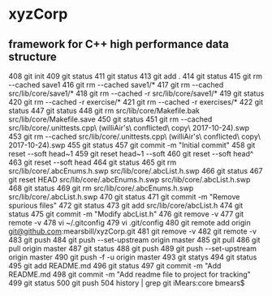 # xyzCorp
## framework for C++ high performance data structure



408  git init
409  git status
411  git status
413  git add .
414  git status
415  git rm --cached save1
416  git rm --cached save1/*
417  git rm --cached src/lib/core/save1/*
418  git rm --cached -r src/lib/core/save1/*
419  git status
420  git rm --cached -r exercise/*
421  git rm --cached -r exercises/*
422  git status
447  git status
448  git rm src/lib/core/Makefile.bak src/lib/core/Makefile.save
450  git status
451  git rm --cached src/lib/core/.unittests.cpp\ \(williAir\'s\ conflicted\ copy\ 2017-10-24\).swp 
453  git rm --cached src/lib/core/.unittests.cpp\ \(williAir\'s\ conflicted\ copy\ 2017-10-24\).swp 
455  git status
457  git commit -m "Initial commit"
458  git reset --soft head~1
459  git reset head~1 --soft
460  git reset --soft head^
463  git reset --soft head
464  git status
465  git rm  src/lib/core/.abcEnums.h.swp src/lib/core/.abcList.h.swp
466  git status
467  git reset HEAD  src/lib/core/.abcEnums.h.swp src/lib/core/.abcList.h.swp
468  git status
469  git rm  src/lib/core/.abcEnums.h.swp src/lib/core/.abcList.h.swp
470  git status
471  git commit -m "Remove spurious files"
472  git status
473  git add src/lib/core/abcList.h
474  git status
475  git commit -m "Modify abcList.h"
476  git remove -v
477  git remote -v
478  vi ~/.gitconfig 
479  vi .git/config 
480  git remote add origin git@github.com:mearsbill/xyzCorp.git
481  git remove -v 
482  git remote -v 
483  git push
  484  git push --set-upstream origin master
	485  git pull 
	  486  git pull origin master
		487  git status
		  488  git push
			489   git push --set-upstream origin master
			  490  git push -f -u origin master 
				493  git statys
				  494  git status
					495  git add README.md 
					  496  git status
						497  git commit -m "Add README.md
						  498  git commit -m "Add readme file to project for tracking"
							499  git status
							  500  git push
								504  history | grep git
								iMears:core bmears$ 

